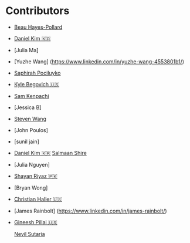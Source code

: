 # Contributors
- [Beau Hayes-Pollard](https://twitter.com/bahburs)
- [Daniel Kim 🇰🇷](https://twitter.com/journeyer_)
- [Julia Ma]
- [Yuzhe Wang] (https://www.linkedin.com/in/yuzhe-wang-4553801b1/)
- [Saphirah Pociluyko](https://github.com/sjpcp5)
- [Kyle Begovich 🇺🇸](https://kylebegovich.github.io)
- [Sam Kenpachi](https://samkenpachi011.github.io)
- [Jessica B]
- [Steven Wang](https://github.com/FlyingDutchman1007)
- [John Poulos]
- [sunil jain]
- [Daniel Kim 🇰🇷](https://twitter.com/journeyer_)
  [Salmaan Shire](https://github.com/bitprj/FirstContributions)
- [Julia Nguyen]
- [Shayan Riyaz :pakistan:](https://www.linkedin.com/in/shayan-riyaz/)
- [Bryan Wong]
- [Christian Haller 🇺🇸](https://github.com/ChristianHallerX)
- [James Rainbolt] (https://www.linkedin.com/in/james-rainbolt/)
- [Gineesh Pillai 🇺🇸](https://www.linkedin.com/in/gpilla3/)

  [Nevil Sutaria](https://github.com/bitprj/FirstContributions)
